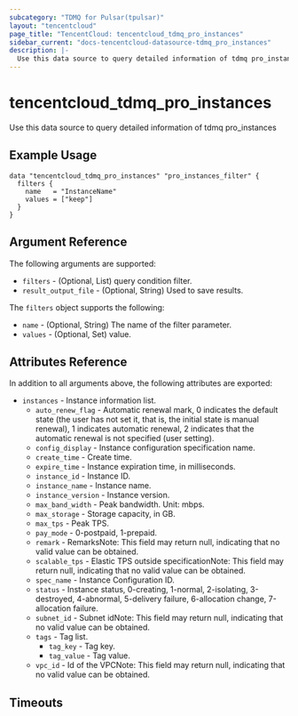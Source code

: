 ```yaml
---
subcategory: "TDMQ for Pulsar(tpulsar)"
layout: "tencentcloud"
page_title: "TencentCloud: tencentcloud_tdmq_pro_instances"
sidebar_current: "docs-tencentcloud-datasource-tdmq_pro_instances"
description: |-
  Use this data source to query detailed information of tdmq pro_instances
---
```


# tencentcloud_tdmq_pro_instances

Use this data source to query detailed information of tdmq pro_instances

## Example Usage

```hcl
data "tencentcloud_tdmq_pro_instances" "pro_instances_filter" {
  filters {
    name   = "InstanceName"
    values = ["keep"]
  }
}
```

## Argument Reference

The following arguments are supported:

* `filters` - (Optional, List) query condition filter.
* `result_output_file` - (Optional, String) Used to save results.

The `filters` object supports the following:

* `name` - (Optional, String) The name of the filter parameter.
* `values` - (Optional, Set) value.

## Attributes Reference

In addition to all arguments above, the following attributes are exported:

* `instances` - Instance information list.
  * `auto_renew_flag` - Automatic renewal mark, 0 indicates the default state (the user has not set it, that is, the initial state is manual renewal), 1 indicates automatic renewal, 2 indicates that the automatic renewal is not specified (user setting).
  * `config_display` - Instance configuration specification name.
  * `create_time` - Create time.
  * `expire_time` - Instance expiration time, in milliseconds.
  * `instance_id` - Instance ID.
  * `instance_name` - Instance name.
  * `instance_version` - Instance version.
  * `max_band_width` - Peak bandwidth. Unit: mbps.
  * `max_storage` - Storage capacity, in GB.
  * `max_tps` - Peak TPS.
  * `pay_mode` - 0-postpaid, 1-prepaid.
  * `remark` - RemarksNote: This field may return null, indicating that no valid value can be obtained.
  * `scalable_tps` - Elastic TPS outside specificationNote: This field may return null, indicating that no valid value can be obtained.
  * `spec_name` - Instance Configuration ID.
  * `status` - Instance status, 0-creating, 1-normal, 2-isolating, 3-destroyed, 4-abnormal, 5-delivery failure, 6-allocation change, 7-allocation failure.
  * `subnet_id` - Subnet idNote: This field may return null, indicating that no valid value can be obtained.
  * `tags` - Tag list.
    * `tag_key` - Tag key.
    * `tag_value` - Tag value.
  * `vpc_id` - Id of the VPCNote: This field may return null, indicating that no valid value can be obtained.


## Timeouts

<no value>


